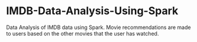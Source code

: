 # IMDB-Data-Analysis-Using-Spark

Data Analysis of IMDB data using Spark. Movie recommendations are made to users based on the other movies that the user has watched.
